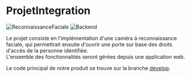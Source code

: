 # ProjetIntegration

![ReconnaissanceFaciale](https://github.com/ikramjaujate/ProjetIntegration/workflows/ReconnaissanceFaciale/badge.svg?branch=develop)
![Backend](https://github.com/ikramjaujate/ProjetIntegration/workflows/Backend/badge.svg?branch=develop)

Le projet consiste en l'implémentation d'une caméra à reconnaissance faciale, qui permettrait ensuite d'ouvrir une porte sur base des droits d'accès de la personne identifiée. <br>
L'ensemble des fonctionnalités seront gérées depuis une application web.

Le code principal de notre produit se trouve sur la branche <a href="https://github.com/ikramjaujate/ProjetIntegration/tree/develop">develop</a>. 
